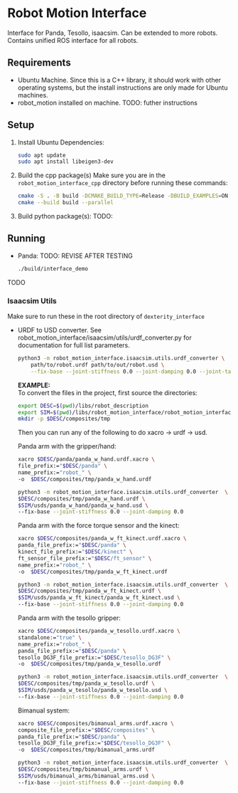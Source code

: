 # Robot Motion Interface
Interface for Panda, Tesollo, isaacsim. Can be extended to more robots. Contains unified ROS interface for all robots.

## Requirements
* Ubuntu Machine. Since this is a C++ library, it should work with other operating systems, but the install instructions are only made for Ubuntu machines.
* robot_motion installed on machine. TODO: futher instructions

## Setup
1. Install Ubuntu Dependencies:
    ```bash
    sudo apt update
    sudo apt install libeigen3-dev
    ```

2. Build the cpp package(s)
    Make sure you are in the `robot_motion_interface_cpp` directory before running these commands:
    ```bash
    cmake -S . -B build -DCMAKE_BUILD_TYPE=Release -DBUILD_EXAMPLES=ON
    cmake --build build --parallel
    ```
3. Build python package(s):
TODO:

## Running
* Panda: TODO: REVISE AFTER TESTING
    ```bash
    ./build/interface_demo
    ```
TODO

### Isaacsim Utils
Make sure to run these in the root directory of `dexterity_interface`

* URDF to USD converter. See robot_motion_interface/isaacsim/utils/urdf_converter.py for documentation for full list parameters.

    ```bash
    python3 -m robot_motion_interface.isaacsim.utils.urdf_converter \
        path/to/robot.urdf path/to/out/robot.usd \
        --fix-base --joint-stiffness 0.0 --joint-damping 0.0 --joint-target-type none 
    ```

    **EXAMPLE:** <br>
    To convert the files in the project, first source the directories:
    ```bash
    export DESC=$(pwd)/libs/robot_description
    export SIM=$(pwd)/libs/robot_motion_interface/robot_motion_interface_py/src/robot_motion_interface/isaacsim
    mkdir -p $DESC/composites/tmp
    ```

    Then you can run any of the following to do xacro -> urdf -> usd.
    
    Panda arm with the gripper/hand:
    ```bash
    xacro $DESC/panda/panda_w_hand.urdf.xacro \
    file_prefix:="$DESC/panda" \
    name_prefix:="robot_" \
    -o  $DESC/composites/tmp/panda_w_hand.urdf

    python3 -m robot_motion_interface.isaacsim.utils.urdf_converter  \
    $DESC/composites/tmp/panda_w_hand.urdf \
    $SIM/usds/panda_w_hand/panda_w_hand.usd \
    --fix-base --joint-stiffness 0.0 --joint-damping 0.0
    ```



    Panda arm with the force torque sensor and the kinect:

    ```bash
    xacro $DESC/composites/panda_w_ft_kinect.urdf.xacro \
    panda_file_prefix:="$DESC/panda" \
    kinect_file_prefix:="$DESC/kinect" \
    ft_sensor_file_prefix:="$DESC/ft_sensor" \
    name_prefix:="robot_" \
    -o  $DESC/composites/tmp/panda_w_ft_kinect.urdf

    python3 -m robot_motion_interface.isaacsim.utils.urdf_converter  \
    $DESC/composites/tmp/panda_w_ft_kinect.urdf \
    $SIM/usds/panda_w_ft_kinect/panda_w_ft_kinect.usd \
    --fix-base --joint-stiffness 0.0 --joint-damping 0.0
    ```

    Panda arm with the tesollo gripper:

    ```bash
    xacro $DESC/composites/panda_w_tesollo.urdf.xacro \
    standalone:="true" \
    name_prefix:="robot_" \
    panda_file_prefix:="$DESC/panda" \
    tesollo_DG3F_file_prefix:="$DESC/tesollo_DG3F" \
    -o  $DESC/composites/tmp/panda_w_tesollo.urdf

    python3 -m robot_motion_interface.isaacsim.utils.urdf_converter  \
    $DESC/composites/tmp/panda_w_tesollo.urdf \
    $SIM/usds/panda_w_tesollo/panda_w_tesollo.usd \
    --fix-base --joint-stiffness 0.0 --joint-damping 0.0
    ```

    Bimanual system:
    ```bash
    xacro $DESC/composites/bimanual_arms.urdf.xacro \
    composite_file_prefix:="$DESC/composites" \
    panda_file_prefix:="$DESC/panda" \
    tesollo_DG3F_file_prefix:="$DESC/tesollo_DG3F" \
    -o  $DESC/composites/tmp/bimanual_arms.urdf

    python3 -m robot_motion_interface.isaacsim.utils.urdf_converter  \
    $DESC/composites/tmp/bimanual_arms.urdf \
    $SIM/usds/bimanual_arms/bimanual_arms.usd \
    --fix-base --joint-stiffness 0.0 --joint-damping 0.0
    ```